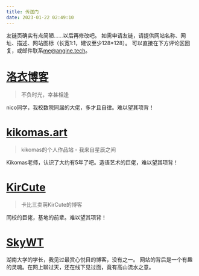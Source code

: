 ```yaml
---
title: 传送门
date: 2023-01-22 02:49:10
---
```

友链页确实有点简陋……以后再修改吧。
如需申请友链，请提供网站名称、网址、描述、网站图标（长宽1:1，建议至少128*128）。
可以直接在下方评论区回复，或邮件联系[me@angine.tech](mailto:me@angine.tech)。

# <!--<img src="https://s1.lozumi.com/logo/icon.png" style="height:1.75em; width:1.75em; margin-right: 6px" />--> [洛衣博客](https://www.lozumi.com)
 > 不负时光，幸甚相逢

nico同学，我校数院同届的大佬，多才且自律。难以望其项背！

# <!--<img src="/images/portals/kikomas.art.png" style="height:1.75em; width:1.75em; margin-right: 6px" />--> [kikomas.art](https://kikomas.art)
 > kikomas的个人作品站 - 我来自星辰之间

Kikomas老师，认识了大约有5年了吧。造语艺术的巨佬，难以望其项背！

# [KirCute](https://kircute.jimmytoluene.com/)
 > 卡比三卖萌KirCute的博客

同校的巨佬，基地的前辈。难以望其项背！

# [SkyWT](https://skywt.cn)

湖南大学的学长，我见过最赏心悦目的博客，没有之一。
网站的背后是一个有趣的灵魂。在网上聊过天，还在线下见过面，竟有高山流水之意。